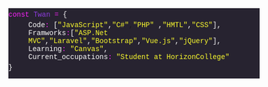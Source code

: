 <html>
<body>
    <div style="display: flex; justify-content: center;">
        <div style="background-color: rgb(39, 35, 48); font-family: 'Courier New', Courier, monospace;">
            <p class="start">
                <span style="color: rgb(255, 34, 255);">const</span> <span style="color: rgb(143, 61, 224);">Twan</span> <span style="color: rgb(255, 34, 255);">=</span>  <span class="white">{</span>
                    <div>
                        <p class="tab">
                            <span class="white">Code</span><span class="pink">:</span> <span class="white">[</span><span class="yellow">"JavaScript"</span><span class="white">,</span><span class="yellow">"C#"</span>,<span class="yellow">"PHP"</span> <span class="white">,</span><span class="yellow">"HMTL"</span><span class="white">,</span><span class="yellow">"CSS"</span><span class="white">],</span><br> 
                            <span class="white">Framworks</span><span class="pink">:</span><span class="white">[</span><span class="yellow">"ASP.Net MVC"</span><span class="white">,</span><span class="yellow">"Laravel"</span><span class="white">,</span><span class="yellow">"Bootstrap"</span><span class="white">,</span><span class="yellow">"Vue.js"</span><span class="white">,</span><span class="yellow">"jQuery"</span><span class="white">],</span><br>
                            <span class="white">Learning</span><span class="pink">:</span> <span class="yellow">"Canvas"</span><span class="white">,</span><br>
                            <span class="white">Current_occupations</span><span class="pink">:</span> <span class="yellow">"Student at HorizonCollege"</span><span class="white"></span><br>
                        </p>
                    </div>
                <span class="white">}</span>
            </p>
        </div>
    </div>
</body>
</html>

<style>
    .tab {
        margin-top: 5px;
        margin-bottom: 5px;
        margin-left: 40px;
    }
    .start{
        margin-top: 5px;
        margin-bottom: 5px;
    }
    .pink{
        color: rgb(255, 34, 255);
    }
    .purple{
        color: rgb(143, 61, 224);
    }
    .yellow{
        color: rgb(255, 255, 46);
    }
    .white{
        color: rgb(255, 255, 255); 
    }
</style>

